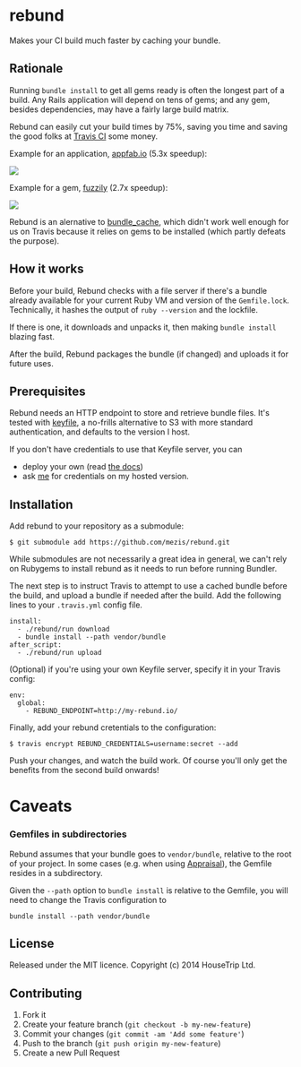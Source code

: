 # rebund

Makes your CI build much faster by caching your bundle.

## Rationale

Running `bundle install` to get all gems ready is often the longest part of a
build. Any Rails application will depend on tens of gems; and any gem, besides
dependencies, may have a fairly large build matrix.

Rebund can easily cut your build times by 75%, saving you time and saving the
good folks at [Travis CI](https://travis-ci.org/) some money.

Example for an application, [appfab.io](http://github.com/mezis/appfab) (5.3x
speedup):

<img src="http://f.cl.ly/items/0y1M3K100J0e222y2T2L/rebund-appfab.png"/>

Example for a gem, [fuzzily](http://github.com/mezis/fuzzily) (2.7x speedup):

<img src="http://f.cl.ly/items/2a1c2O3M0w3i2G1D2d3M/rebund-fuzzily.png"/>

Rebund is an alernative to
[bundle_cache](https://github.com/data-axle/bundle_cache), which didn't work
well enough for us on Travis because it relies on gems to be installed (which
partly defeats the purpose).


## How it works

Before your build, Rebund checks with a file server if there's a bundle already
available for your current Ruby VM and version of the `Gemfile.lock`.
Technically, it hashes the output of `ruby --version` and the lockfile.

If there is one, it downloads and unpacks it, then making `bundle install`
blazing fast.

After the build, Rebund packages the bundle (if changed) and uploads it for
future uses.


## Prerequisites

Rebund needs an HTTP endpoint to store and retrieve bundle files.
It's tested with [keyfile](http://github.com/mezis/keyfile), a no-frills alternative to S3 with more standard
authentication, and defaults to the version I host.

If you don't have credentials to use that Keyfile server, you can

- deploy your own (read [the docs](http://github.com/mezis/keyfile#installation))
- ask [me](mailto:julien.letessier@gmail.com) for credentials on my hosted
  version.


## Installation

Add rebund to your repository as a submodule:

    $ git submodule add https://github.com/mezis/rebund.git

While submodules are not necessarily a great idea in general, we can't rely on
Rubygems to install rebund as it needs to run before running Bundler.

The next step is to instruct Travis to attempt to use a cached bundle before the
build, and upload a bundle if needed after the build.  Add the following lines
to your `.travis.yml` config file.

    install:
      - ./rebund/run download
      - bundle install --path vendor/bundle
    after_script:
      - ./rebund/run upload

(Optional) if you're using your own Keyfile server, specify it in your Travis
config:

    env:
      global:
        - REBUND_ENDPOINT=http://my-rebund.io/

Finally, add your rebund cretentials to the configuration:

    $ travis encrypt REBUND_CREDENTIALS=username:secret --add    

Push your changes, and watch the build work. Of course you'll only get the
benefits from the second build onwards!


# Caveats

### Gemfiles in subdirectories

Rebund assumes that your bundle goes to `vendor/bundle`, relative to the root of
your project. In some cases (e.g. when using
[Appraisal](https://github.com/thoughtbot/appraisal)), the Gemfile resides in a
subdirectory.

Given the `--path` option to `bundle install` is relative to the Gemfile, you
will need to change the Travis configuration to

    bundle install --path vendor/bundle


## License

Released under the MIT licence.
Copyright (c) 2014 HouseTrip Ltd.

## Contributing

1. Fork it
2. Create your feature branch (`git checkout -b my-new-feature`)
3. Commit your changes (`git commit -am 'Add some feature'`)
4. Push to the branch (`git push origin my-new-feature`)
5. Create a new Pull Request
